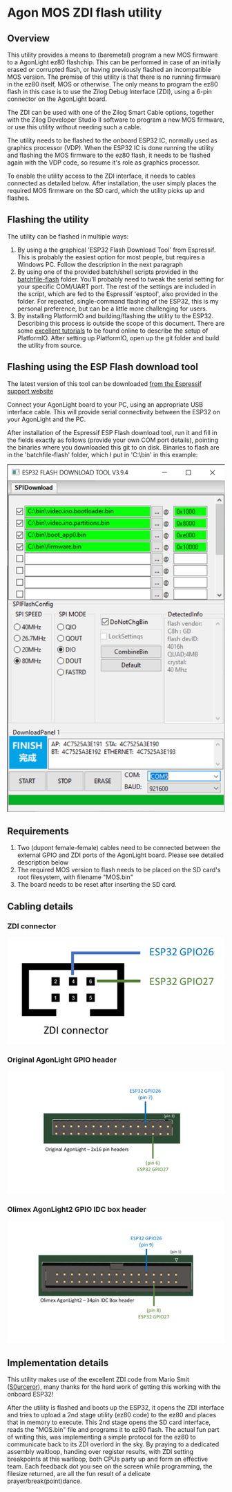 # Agon MOS ZDI flash utility
## Overview
This utility provides a means to (baremetal) program a new MOS firmware to a AgonLight ez80 flashchip. This can be performed in case of an initially erased or corrupted flash, or having previously flashed an incompatible MOS version.
The premise of this utility is that there is no running firmware in the ez80 itself, MOS or otherwise. The only means to program the ez80 flash in this case is to use the Zilog Debug Interface (ZDI), using a 6-pin connector on the AgonLight board.

The ZDI can be used with one of the Zilog Smart Cable options, together with the Zilog Developer Studio II software to program a new MOS firmware, or use this utility without needing such a cable.

The utility needs to be flashed to the onboard ESP32 IC, normally used as graphics processor (VDP). When the ESP32 IC is done running the utility and flashing the MOS firmware to the ez80 flash, it needs to be flashed again with the VDP code, so resume it's role as graphics processor.

To enable the utility access to the ZDI interface, it needs to cables connected as detailed below. After installation, the user simply places the required MOS firmware on the SD card, which the utility picks up and flashes.

## Flashing the utility
The utility can be flashed in multiple ways:
1. By using a the graphical 'ESP32 Flash Download Tool' from Espressif. This is probably the easiest option for most people, but requires a Windows PC. Follow the description in the next paragraph
2. By using one of the provided batch/shell scripts provided in the [batchfile-flash](https://github.com/envenomator/agon-vdpflash/tree/master/batchfile-flash) folder. You'll probably need to tweak the serial setting for your specific COM/UART port. The rest of the settings are included in the script, which are fed to the Espressif 'esptool', also provided in the folder. For repeated, single-command flashing of the ESP32, this is my personal preference, but can be a little more challenging for users.
3. By installing PlatformIO and building/flashing the utility to the ESP32. Describing this process is outside the scope of this document. There are some [excellent tutorials](https://randomnerdtutorials.com/vs-code-platformio-ide-esp32-esp8266-arduino/) to be found online to describe the setup of PlatformIO. After setting up PlatformIO, open up the git folder and build the utility from source.

## Flashing using the ESP Flash download tool
The latest version of this tool can be downloaded [from the Espressif support website](https://www.espressif.com/en/support/download/other-tools?keys=&field_type_tid%5B%5D=13)

Connect your AgonLight board to your PC, using an appropriate USB interface cable. This will provide serial connectivity between the ESP32 on your AgonLight and the PC.

After installation of the Espressif ESP Flash download tool, run it and fill in the fields exactly as follows (provide your own COM port details), pointing the binaries where you downloaded this git to on disk. Binaries to flash are in the 'batchfile-flash' folder, which I put in 'C:\bin' in this example:

![espressif settings](/media/esp32flash.PNG)

## Requirements
1. Two (dupont female-female) cables need to be connected between the external GPIO and ZDI ports of the AgonLight board. Please see detailed description below
2. The required MOS version to flash needs to be placed on the SD card's root filesystem, with filename "MOS.bin"
3. The board needs to be reset after inserting the SD card.

## Cabling details
### ZDI connector
![zdi connector](/media/zdi.png)

### Original AgonLight GPIO header
![agonlight](/media/originalagonlight.png)

### Olimex AgonLight2 GPIO IDC box header
![agonlight2](/media/olimexagonlight2.png)

## Implementation details
This utility makes use of the excellent ZDI code from Mario Smit ([S0urceror](https://github.com/S0urceror/AgonElectronHAL)), many thanks for the hard work of getting this working with the onboard ESP32!

After the utility is flashed and boots up the ESP32, it opens the ZDI interface and tries to upload a 2nd stage utility (ez80 code) to the ez80 and places that in memory to execute. This 2nd stage opens the SD card interface, reads the "MOS.bin" file and programs it to ez80 flash.
The actual fun part of writing this, was implementing a simple protocol for the ez80 to communicate back to its ZDI overlord in the sky. By praying to a dedicated assembly waitloop, handing over register results, with ZDI setting breakpoints at this waitloop, both CPUs party up and form an effective team. Each feedback dot you see on the screen while programming, the filesize returned, are all the fun result of a delicate prayer/break(point)dance.
